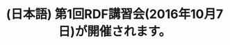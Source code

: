 ---
layout: post-en-none
published: true
title: '(日本語) 第1回RDF講習会(2016年10月7日)が開催されます。'
tags:
- event
- invite
category: en
---
